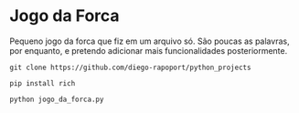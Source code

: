 # Jogo da Forca
Pequeno jogo da forca que fiz em um arquivo só. São poucas as palavras, por enquanto, e pretendo adicionar mais funcionalidades posteriormente.

`git clone https://github.com/diego-rapoport/python_projects`

`pip install rich`

`python jogo_da_forca.py`
